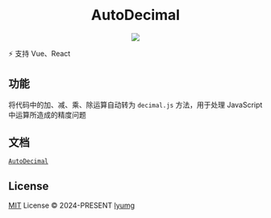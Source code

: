 <h1 align="center" style="margin-top: -10px">AutoDecimal</h1>
<div align="center" style="margin-bottom:10px">
  <a href="https://www.npmjs.com/package/unplugin-auto-decimal">
    <img src="https://img.shields.io/npm/v/unplugin-auto-decimal"/>
  </a>
</div>

⚡️ 支持 Vue、React

## 功能
将代码中的加、减、乘、除运算自动转为 `decimal.js` 方法，用于处理 JavaScript 中运算所造成的精度问题

## 文档
[`AutoDecimal`](https://lyumg.github.io/unplugin-auto-decimal/)


## License

[MIT](./LICENSE) License © 2024-PRESENT [lyumg](https://github.com/lyumg)
